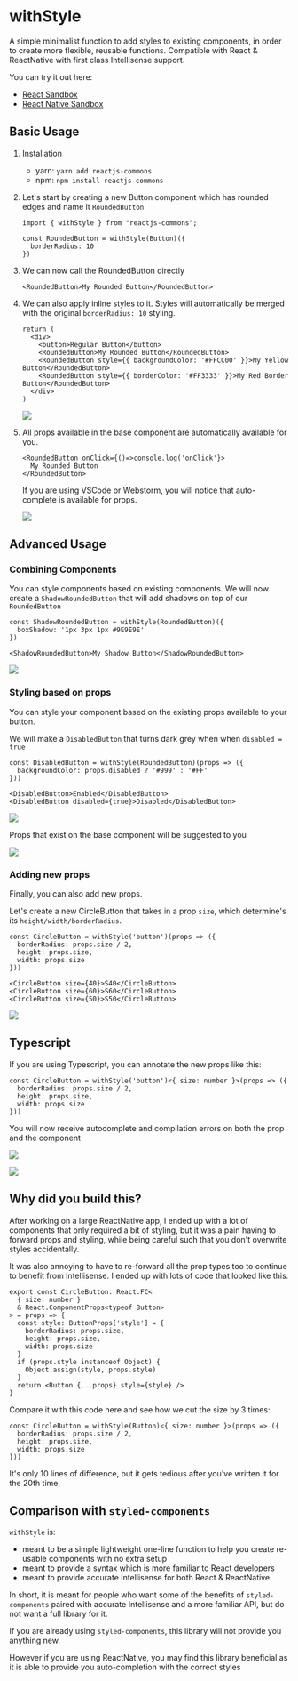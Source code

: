# withStyle

A simple minimalist function to add styles to existing components, in order to create more flexible, reusable functions. Compatible with React & ReactNative with first class Intellisense support.

You can try it out here:

- [React Sandbox](https://codesandbox.io/s/withstyle-qwebt?file=/src/ReactSandbox.tsx)
- [React Native Sandbox](https://codesandbox.io/s/withstyle-react-native-zfe43?file=/src/ReactNativeSandbox.tsx)  

## Basic Usage

1) Installation

    - yarn: `yarn add reactjs-commons`
    - npm: `npm install reactjs-commons`

2) Let's start by creating a new Button component which has rounded edges and name it `RoundedButton`

    ```tsx
   import { withStyle } from "reactjs-commons";
    
    const RoundedButton = withStyle(Button)({
      borderRadius: 10
    })
    ```

3) We can now call the RoundedButton directly

    ```tsx
    <RoundedButton>My Rounded Button</RoundedButton>
    ```
   
4) We can also apply inline styles to it. Styles will automatically be merged with the original `borderRadius: 10` styling.

    ```tsx
    return (
      <div>
        <button>Regular Button</button>
        <RoundedButton>My Rounded Button</RoundedButton>
        <RoundedButton style={{ backgroundColor: '#FFCC00' }}>My Yellow Button</RoundedButton>
        <RoundedButton style={{ borderColor: '#FF3333' }}>My Red Border Button</RoundedButton>
      </div>
    )
    ```

    ![](https://i.imgur.com/miasoaG.png)
    
5) All props available in the base component are automatically available for you.

    ```tsx
    <RoundedButton onClick={()=>console.log('onClick'}>
      My Rounded Button
    </RoundedButton>
    ```
   
   If you are using VSCode or Webstorm, you will notice that auto-complete is available for props.
   
   ![](https://i.imgur.com/ONk4aYt.gif)

## Advanced Usage

### Combining Components

You can style components based on existing components. We will now create a `ShadowRoundedButton` that will add shadows on top of our `RoundedButton`

```tsx
const ShadowRoundedButton = withStyle(RoundedButton)({
  boxShadow: '1px 3px 1px #9E9E9E'
})
```

```tsx
<ShadowRoundedButton>My Shadow Button</ShadowRoundedButton>
```

![](https://i.imgur.com/es7mIeK.png)


### Styling based on props

You can style your component based on the existing props available to your button.

We will make a `DisabledButton` that turns dark grey when when `disabled = true`

```tsx
const DisabledButton = withStyle(RoundedButton)(props => ({
  backgroundColor: props.disabled ? '#999' : '#FF'
}))
```

```tsx
<DisabledButton>Enabled</DisabledButton>
<DisabledButton disabled={true}>Disabled</DisabledButton>
```

![](https://i.imgur.com/RtsLhcV.png)

Props that exist on the base component will be suggested to you

![](https://i.imgur.com/wDgHUZo.gif)

### Adding new props

Finally, you can also add new props.

Let's create a new CircleButton that takes in a prop `size`, which determine's its `height/width/borderRadius`.

```tsx
const CircleButton = withStyle('button')(props => ({
  borderRadius: props.size / 2,
  height: props.size,
  width: props.size
}))
```

```tsx
<CircleButton size={40}>S40</CircleButton>
<CircleButton size={60}>S60</CircleButton>
<CircleButton size={50}>S50</CircleButton>
```

![](https://i.imgur.com/Yo2gnS3.png)

## Typescript

If you are using Typescript, you can annotate the new props like this:

```tsx
const CircleButton = withStyle('button')<{ size: number }>(props => ({
  borderRadius: props.size / 2,
  height: props.size,
  width: props.size
}))
```

You will now receive autocomplete and compilation errors on both the prop and the component

![](https://i.imgur.com/F6pO60A.png)

![](https://i.imgur.com/fI988xD.png)

## Why did you build this?

After working on a large ReactNative app, I ended up with a lot of components that only required a bit of styling, but it was a pain having to forward props and styling, while being careful such that you don't overwrite styles accidentally. 

It was also annoying to have to re-forward all the prop types too to continue to benefit from Intellisense. I ended up with lots of code that looked like this:

```tsx
export const CircleButton: React.FC<
  { size: number } 
  & React.ComponentProps<typeof Button>
> = props => {
  const style: ButtonProps['style'] = {
    borderRadius: props.size,
    height: props.size,
    width: props.size
  }
  if (props.style instanceof Object) {
    Object.assign(style, props.style)
  }
  return <Button {...props} style={style} />
}
```
 
Compare it with this code here and see how we cut the size by 3 times:

```tsx
const CircleButton = withStyle(Button)<{ size: number }>(props => ({
  borderRadius: props.size / 2,
  height: props.size,
  width: props.size
}))
```

It's only 10 lines of difference, but it gets tedious after you've written it for the 20th time.

## Comparison with `styled-components`

`withStyle` is: 
- meant to be a simple lightweight one-line function to help you create re-usable components with no extra setup
- meant to provide a syntax which is more familiar to React developers
- meant to provide accurate Intellisense for both React & ReactNative

In short, it is meant for people who want some of the benefits of `styled-components` paired with accurate Intellisense and a more familiar API, but do not want a full library for it.

If you are already using `styled-components`, this library will not provide you anything new.

However if you are using ReactNative, you may find this library beneficial as it is able to provide you auto-completion with the correct styles

